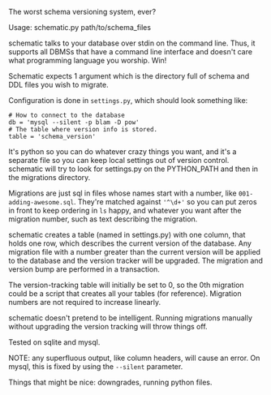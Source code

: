 The worst schema versioning system, ever?

Usage: schematic.py path/to/schema_files

schematic talks to your database over stdin on the command line.  Thus,
it supports all DBMSs that have a command line interface and doesn't
care what programming language you worship.  Win!

Schematic expects 1 argument which is the directory full of schema and
DDL files you wish to migrate.

Configuration is done in `settings.py`, which should look something like:

    # How to connect to the database
    db = 'mysql --silent -p blam -D pow'
    # The table where version info is stored.
    table = 'schema_version'

It's python so you can do whatever crazy things you want, and it's a
separate file so you can keep local settings out of version control.
schematic will try to look for settings.py on the PYTHON_PATH and then
in the migrations directory.

Migrations are just sql in files whose names start with a number, like
`001-adding-awesome.sql`.  They're matched against `'^\d+'` so you can
put zeros in front to keep ordering in `ls` happy, and whatever you want
after the migration number, such as text describing the migration.

schematic creates a table (named in settings.py) with one column, that
holds one row, which describes the current version of the database.  Any
migration file with a number greater than the current version will be
applied to the database and the version tracker will be upgraded.  The
migration and version bump are performed in a transaction.

The version-tracking table will initially be set to 0, so the 0th
migration could be a script that creates all your tables (for
reference).  Migration numbers are not required to increase linearly.

schematic doesn't pretend to be intelligent. Running migrations manually
without upgrading the version tracking will throw things off.

Tested on sqlite and mysql.

NOTE: any superfluous output, like column headers, will cause an error.
On mysql, this is fixed by using the `--silent` parameter.

Things that might be nice: downgrades, running python files.
